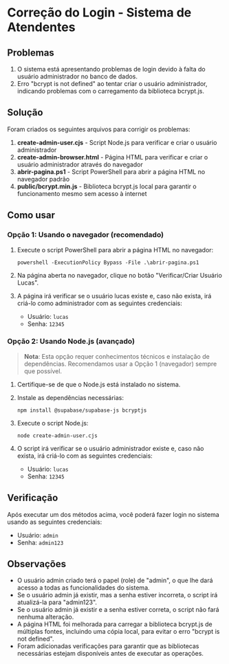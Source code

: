 # Correção do Login - Sistema de Atendentes

## Problemas

1. O sistema está apresentando problemas de login devido à falta do usuário administrador no banco de dados.
2. Erro "bcrypt is not defined" ao tentar criar o usuário administrador, indicando problemas com o carregamento da biblioteca bcrypt.js.

## Solução

Foram criados os seguintes arquivos para corrigir os problemas:

1. **create-admin-user.cjs** - Script Node.js para verificar e criar o usuário administrador
2. **create-admin-browser.html** - Página HTML para verificar e criar o usuário administrador através do navegador
3. **abrir-pagina.ps1** - Script PowerShell para abrir a página HTML no navegador padrão
4. **public/bcrypt.min.js** - Biblioteca bcrypt.js local para garantir o funcionamento mesmo sem acesso à internet

## Como usar

### Opção 1: Usando o navegador (recomendado)

1. Execute o script PowerShell para abrir a página HTML no navegador:
   ```
   powershell -ExecutionPolicy Bypass -File .\abrir-pagina.ps1
   ```

2. Na página aberta no navegador, clique no botão "Verificar/Criar Usuário Lucas".

3. A página irá verificar se o usuário lucas existe e, caso não exista, irá criá-lo como administrador com as seguintes credenciais:
   - Usuário: `lucas`
   - Senha: `12345`

### Opção 2: Usando Node.js (avançado)

> **Nota**: Esta opção requer conhecimentos técnicos e instalação de dependências. Recomendamos usar a Opção 1 (navegador) sempre que possível.

1. Certifique-se de que o Node.js está instalado no sistema.

2. Instale as dependências necessárias:
   ```
   npm install @supabase/supabase-js bcryptjs
   ```

3. Execute o script Node.js:
   ```
   node create-admin-user.cjs
   ```

4. O script irá verificar se o usuário administrador existe e, caso não exista, irá criá-lo com as seguintes credenciais:
   - Usuário: `lucas`
   - Senha: `12345`

## Verificação

Após executar um dos métodos acima, você poderá fazer login no sistema usando as seguintes credenciais:

- Usuário: `admin`
- Senha: `admin123`

## Observações

- O usuário admin criado terá o papel (role) de "admin", o que lhe dará acesso a todas as funcionalidades do sistema.
- Se o usuário admin já existir, mas a senha estiver incorreta, o script irá atualizá-la para "admin123".
- Se o usuário admin já existir e a senha estiver correta, o script não fará nenhuma alteração.
- A página HTML foi melhorada para carregar a biblioteca bcrypt.js de múltiplas fontes, incluindo uma cópia local, para evitar o erro "bcrypt is not defined".
- Foram adicionadas verificações para garantir que as bibliotecas necessárias estejam disponíveis antes de executar as operações.